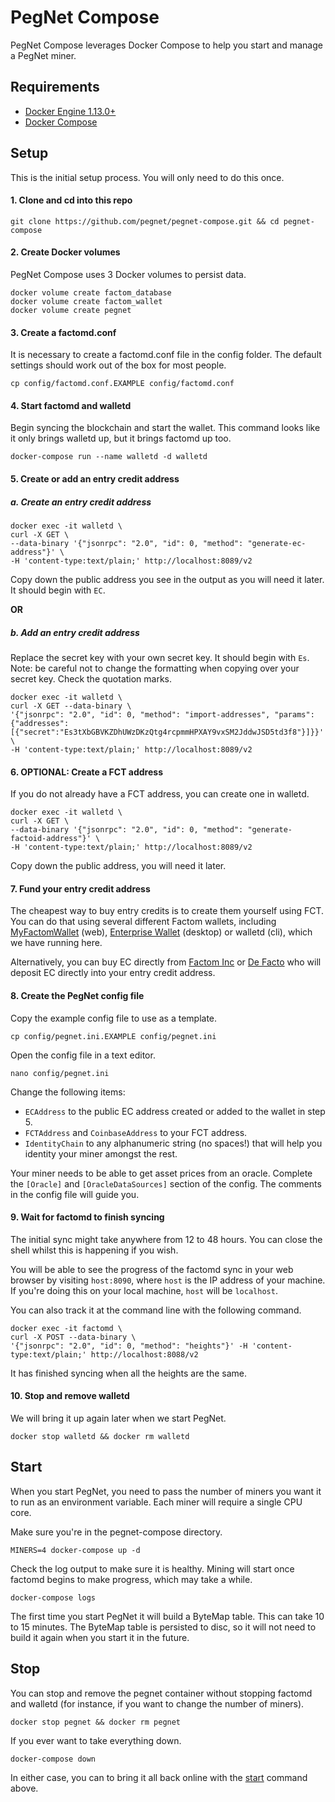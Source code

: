 # PegNet Compose

PegNet Compose leverages Docker Compose to help you start and manage a PegNet miner.

## Requirements

-   [Docker Engine 1.13.0+](https://docs.docker.com/install/)
-   [Docker Compose](https://docs.docker.com/compose/install/)

## Setup

This is the initial setup process. You will only need to do this once.

#### 1. Clone and cd into this repo

```
git clone https://github.com/pegnet/pegnet-compose.git && cd pegnet-compose
```

#### 2. Create Docker volumes

PegNet Compose uses 3 Docker volumes to persist data.

```
docker volume create factom_database
docker volume create factom_wallet
docker volume create pegnet
```

#### 3. Create a factomd.conf

It is necessary to create a factomd.conf file in the config folder. The default settings should work out of the box for most people.

```
cp config/factomd.conf.EXAMPLE config/factomd.conf
```

#### 4. Start factomd and walletd

Begin syncing the blockchain and start the wallet. This command looks like it only brings walletd up, but it brings factomd up too.

```
docker-compose run --name walletd -d walletd
```

#### 5. Create or add an entry credit address

##### a. Create an entry credit address

```
docker exec -it walletd \
curl -X GET \
--data-binary '{"jsonrpc": "2.0", "id": 0, "method": "generate-ec-address"}' \
-H 'content-type:text/plain;' http://localhost:8089/v2
```

Copy down the public address you see in the output as you will need it later. It should begin with `EC`.

**OR**

##### b. Add an entry credit address

Replace the secret key with your own secret key. It should begin with `Es`. Note: be careful not to change the formatting when copying over your secret key. Check the quotation marks.

```
docker exec -it walletd \
curl -X GET --data-binary \
'{"jsonrpc": "2.0", "id": 0, "method": "import-addresses", "params":{"addresses":[{"secret":"Es3tXbGBVKZDhUWzDKzQtg4rcpmmHPXAY9vxSM2JddwJSD5td3f8"}]}}' \
-H 'content-type:text/plain;' http://localhost:8089/v2
```

#### 6. OPTIONAL: Create a FCT address

If you do not already have a FCT address, you can create one in walletd.

```
docker exec -it walletd \
curl -X GET \
--data-binary '{"jsonrpc": "2.0", "id": 0, "method": "generate-factoid-address"}' \
-H 'content-type:text/plain;' http://localhost:8089/v2
```

Copy down the public address, you will need it later.

#### 7. Fund your entry credit address

The cheapest way to buy entry credits is to create them yourself using FCT. You can do that using several different Factom wallets, including [MyFactomWallet](https://myfactomwallet.com/#/) (web), [Enterprise Wallet](https://docs.factomprotocol.org/wallets/enterprise-wallet) (desktop) or walletd (cli), which we have running here.

Alternatively, you can buy EC directly from [Factom Inc](https://shop.factom.com/) or [De Facto](https://ec.de-facto.pro/) who will deposit EC directly into your entry credit address.

#### 8. Create the PegNet config file

Copy the example config file to use as a template.

```
cp config/pegnet.ini.EXAMPLE config/pegnet.ini
```

Open the config file in a text editor.

```
nano config/pegnet.ini
```

Change the following items:

-   `ECAddress` to the public EC address created or added to the wallet in step 5.
-   `FCTAddress` and `CoinbaseAddress` to your FCT address.
-   `IdentityChain` to any alphanumeric string (no spaces!) that will help you identity your miner amongst the rest.

Your miner needs to be able to get asset prices from an oracle. Complete the `[Oracle]` and `[OracleDataSources]` section of the config. The comments in the config file will guide you.

#### 9. Wait for factomd to finish syncing

The initial sync might take anywhere from 12 to 48 hours. You can close the shell whilst this is happening if you wish.

You will be able to see the progress of the factomd sync in your web browser by visiting `host:8090`, where `host` is the IP address of your machine. If you're doing this on your local machine, `host` will be `localhost`.

You can also track it at the command line with the following command.

```
docker exec -it factomd \
curl -X POST --data-binary \
'{"jsonrpc": "2.0", "id": 0, "method": "heights"}' -H 'content-type:text/plain;' http://localhost:8088/v2
```

It has finished syncing when all the heights are the same.

#### 10. Stop and remove walletd

We will bring it up again later when we start PegNet.

```
docker stop walletd && docker rm walletd
```

## Start

When you start PegNet, you need to pass the number of miners you want it to run as an environment variable. Each miner will require a single CPU core.

Make sure you're in the pegnet-compose directory.

```
MINERS=4 docker-compose up -d
```

Check the log output to make sure it is healthy. Mining will start once factomd begins to make progress, which may take a while.

```
docker-compose logs
```

The first time you start PegNet it will build a ByteMap table. This can take 10 to 15 minutes. The ByteMap table is persisted to disc, so it will not need to build it again when you start it in the future.

## Stop

You can stop and remove the pegnet container without stopping factomd and walletd (for instance, if you want to change the number of miners).

```
docker stop pegnet && docker rm pegnet
```

If you ever want to take everything down.

```
docker-compose down
```

In either case, you can to bring it all back online with the [start](#start) command above.
